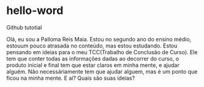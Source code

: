# hello-word
Github tutotial

Olá, eu sou a Palloma Reis Maia. Estou no segundo ano do ensino médio, estouum pouco atrasada no conteúdo, mas estou estudando.
Estou pensando em ideias para o meu TCC(Trabalho de Conclusão de Curso). Ele tem que conter todas as informações dadas ao decorrer do curso, o produto inicial e final tem que estar claros em minha mente, e ajudar alguém.
Não necessáriamente tem que ajudar alguem, mas é um ponto que ficou na minha mente. E aí? Quais são suas ideias?
